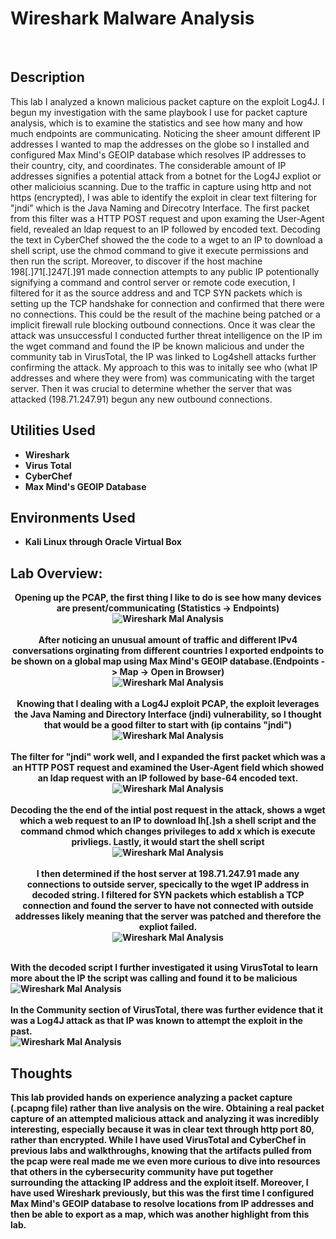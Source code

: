 <h1>Wireshark Malware Analysis</h1>

<br />
<h2>Description</h2>
This lab I analyzed a known malicious packet capture on the exploit Log4J. I begun my investigation with the same playbook I use for packet capture analysis, which is to examine the statistics and see how many and how much endpoints are communicating. Noticing the sheer amount different IP addresses I wanted to map the addresses on the globe so I installed and configured Max Mind's GEOIP database which resolves IP addresses to their country, city, and coordinates. The considerable amount of IP addresses signifies a potential attack from a botnet for the Log4J expliot or other malicioius scanning. Due to the traffic in capture using http and not https (encrypted), I was able to identify the exploit in clear text filtering for "jndi" which is the Java Naming and Direcotry Interface. The first packet from this filter was a HTTP POST request and upon examing the User-Agent field, revealed an ldap request to an IP followed by encoded text. Decoding the text in CyberChef showed the the code to a wget to an IP to download a shell script, use the chmod command to give it execute permissions and then run the script. Moreover, to discover if the host machine 198[.]71[.]247[.]91 made connection attempts to any public IP potentionally signifying a command and control server or remote code execution, I filtered for it as the source address and and TCP SYN packets which is setting up the TCP handshake for connection and confirmed that there were no connections. This could be the result of the machine being patched or a implicit firewall rule blocking outbound connections. Once it was clear the attack was unsuccessful I conducted further threat intelligence on the IP im the wget command and found the IP be known malicious and under the community tab in VirusTotal, the IP was linked to Log4shell attacks further confirming the attack. My approach to this was to initally see who (what IP addresses and where they were from) was communicating with the target server. Then it was crucial to determine whether the server that was attacked (198.71.247.91) begun any new outbound connections.

<h2>Utilities Used</h2>

- <b>Wireshark</b> 
- <b>Virus Total</b>
- <b>CyberChef</b>
- <b>Max Mind's GEOIP Database</b>

<h2>Environments Used </h2>

- <b>Kali Linux through Oracle Virtual Box

<h2>Lab Overview:</h2>

<p align="center">
Opening up the PCAP, the first thing I like to do is see how many devices are present/communicating (Statistics -> Endpoints) <br/>
<img src="https://github.com/KirkDJohnson/Wireshark/assets/164972007/16d6cb86-1406-4f22-bdcc-589a2e346eda" alt="Wireshark Mal Analysis"/>
<br />
<br />
After noticing an unusual amount of traffic and different IPv4 conversations orginating from different countries I exported endpoints to be shown on a global map using Max Mind's GEOIP database.(Endpoints -> Map -> Open in Browser) <br/>
<img src="https://github.com/KirkDJohnson/Wireshark/assets/164972007/b5a20e87-9c74-409a-a7bb-76fe36420ca2" alt="Wireshark Mal Analysis"/>
<br />
<br />
Knowing that I dealing with a Log4J exploit PCAP, the exploit leverages the Java Naming and Directory Interface (jndi) vulnerability, so I thought that would be a good filter to start with (ip contains "jndi") <br/>
<img src="https://github.com/KirkDJohnson/Wireshark/assets/164972007/1c9cea18-0c98-40ea-9700-97f542ce0d89"  alt="Wireshark Mal Analysis"/>
<br />
<br />
The filter for "jndi" work well, and I expanded the first packet which was a an HTTP POST request and examined the User-Agent field which showed an ldap request with an IP followed by base-64 encoded text.   <br/>
<img src="https://github.com/KirkDJohnson/Wireshark/assets/164972007/daee5119-30b0-4487-b10d-f9b0efa41c12"  alt="Wireshark Mal Analysis"/>
<br />
<br />
  Decoding the the end of the intial post request in the attack, shows a wget which a web request to an IP to download lh[.]sh a shell script and the command chmod which changes privileges to add x which is execute privliegs. Lastly, it would start the shell script <br/>
<img src="https://github.com/KirkDJohnson/Wireshark/assets/164972007/9eb3698e-4f9a-4d1d-a694-c04845f6108d"  alt="Wireshark Mal Analysis"/>
<br />
<br />
I then determined if the host server at 198.71.247.91 made any connections to outside server, specically to the wget IP address in decoded string. I filtered for SYN packets which establish a TCP connection and found the server to have not connected with outside addresses likely meaning that the server was patched and therefore the expliot failed. <br/>
<img src="https://github.com/KirkDJohnson/Wireshark/assets/164972007/aafd9ff4-0806-46bb-9200-fbac229d7b32"  alt="Wireshark Mal Analysis"/>
<br />
<br />

With the decoded script I further investigated it using VirusTotal to learn more about the IP the script was calling and found it to be malicious<br/>
<img src="https://github.com/KirkDJohnson/Wireshark/assets/164972007/8b49d158-a6c8-4748-a4f1-e41de3998b11"  alt="Wireshark Mal Analysis"/>
<br />
<br />
In the Community section of VirusTotal, there was further evidence that it was a Log4J attack as that IP was known to attempt the exploit in the past.<br/>
<img src="https://github.com/KirkDJohnson/Wireshark/assets/164972007/d726f84b-251f-4bfc-82cb-7183a8fa5faf"  alt="Wireshark Mal Analysis"/>
</p>
<h2>Thoughts</h2>
This lab provided hands on experience analyzing a packet capture (.pcapng file) rather than live analysis on the wire. Obtaining a real packet capture of an attempted malicious attack and analyzing it was incredibly interesting, especially because it was in clear text through http port 80, rather than encrypted. While I have used VirusTotal and CyberChef in previous labs and walkthroughs, knowing that the artifacts pulled from the pcap were real made me we even more curious to dive into resources that others in the cybersecurity community have put together surrounding the attacking IP address and the exploit itself. Moreover, I have used Wireshark previously, but this was the first time I configured Max Mind's GEOIP database to resolve locations from IP addresses and then be able to export as a map, which was another highlight from this lab. 
<!--
 ```diff
- text in red
+ text in green
! text in orange
# text in gray
@@ text in purple (and bold)@@
```
--!>
